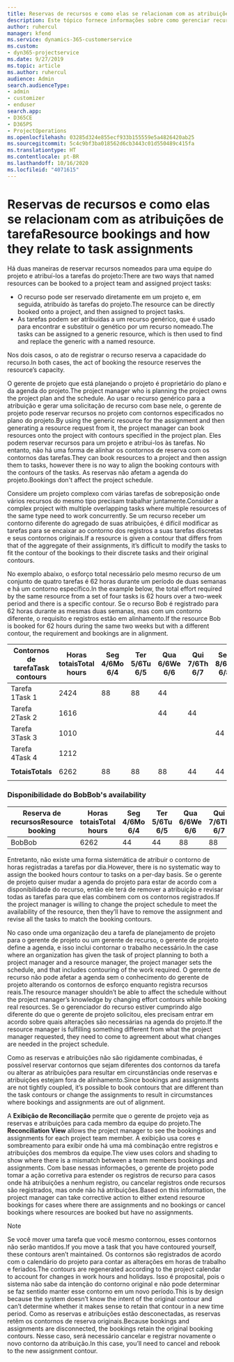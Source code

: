 ```yaml
---
title: Reservas de recursos e como elas se relacionam com as atribuições de tarefa
description: Este tópico fornece informações sobre como gerenciar recursos nomeados, reservas de recurso e atribuições de tarefa, e como se relacionam entre si.
author: ruhercul
manager: kfend
ms.service: dynamics-365-customerservice
ms.custom:
- dyn365-projectservice
ms.date: 9/27/2019
ms.topic: article
ms.author: ruhercul
audience: Admin
search.audienceType:
- admin
- customizer
- enduser
search.app:
- D365CE
- D365PS
- ProjectOperations
ms.openlocfilehash: 03285d324e855ecf933b155559e5a4826420ab25
ms.sourcegitcommit: 5c4c9bf3ba018562d6cb3443c01d550489c415fa
ms.translationtype: HT
ms.contentlocale: pt-BR
ms.lasthandoff: 10/16/2020
ms.locfileid: "4071615"
---
```

# <a name="resource-bookings-and-how-they-relate-to-task-assignments"></a><span data-ttu-id="3d356-103">Reservas de recursos e como elas se relacionam com as atribuições de tarefa</span><span class="sxs-lookup"><span data-stu-id="3d356-103">Resource bookings and how they relate to task assignments</span></span>


<span data-ttu-id="3d356-104">Há duas maneiras de reservar recursos nomeados para uma equipe do projeto e atribuí-los a tarefas do projeto:</span><span class="sxs-lookup"><span data-stu-id="3d356-104">There are two ways that named resources can be booked to a project team and assigned project tasks:</span></span>

- <span data-ttu-id="3d356-105">O recurso pode ser reservado diretamente em um projeto e, em seguida, atribuído às tarefas do projeto.</span><span class="sxs-lookup"><span data-stu-id="3d356-105">The resource can be directly booked onto a project, and then assigned to project tasks.</span></span>
- <span data-ttu-id="3d356-106">As tarefas podem ser atribuídas a um recurso genérico, que é usado para encontrar e substituir o genético por um recurso nomeado.</span><span class="sxs-lookup"><span data-stu-id="3d356-106">The tasks can be assigned to a generic resource, which is then used to find and replace the generic with a named resource.</span></span> 

<span data-ttu-id="3d356-107">Nos dois casos, o ato de registrar o recurso reserva a capacidade do recurso.</span><span class="sxs-lookup"><span data-stu-id="3d356-107">In both cases, the act of booking the resource reserves the resource’s capacity.</span></span>

<span data-ttu-id="3d356-108">O gerente de projeto que está planejando o projeto é proprietário do plano e da agenda do projeto.</span><span class="sxs-lookup"><span data-stu-id="3d356-108">The project manager who is planning the project owns the project plan and the schedule.</span></span> <span data-ttu-id="3d356-109">Ao usar o recurso genérico para a atribuição e gerar uma solicitação de recurso com base nele, o gerente de projeto pode reservar recursos no projeto com contornos especificados no plano do projeto.</span><span class="sxs-lookup"><span data-stu-id="3d356-109">By using the generic resource for the assignment and then generating a resource request from it, the project manager can book resources onto the project with contours specified in the project plan.</span></span> <span data-ttu-id="3d356-110">Eles podem reservar recursos para um projeto e atribui-los às tarefas. No entanto, não há uma forma de alinhar os contornos de reserva com os contornos das tarefas.</span><span class="sxs-lookup"><span data-stu-id="3d356-110">They can book resources to a project and then assign them to tasks, however there is no way to align the booking contours with the contours of the tasks.</span></span> <span data-ttu-id="3d356-111">As reservas não afetam a agenda do projeto.</span><span class="sxs-lookup"><span data-stu-id="3d356-111">Bookings don't affect the project schedule.</span></span>

<span data-ttu-id="3d356-112">Considere um projeto complexo com várias tarefas de sobreposição onde vários recursos do mesmo tipo precisam trabalhar juntamente.</span><span class="sxs-lookup"><span data-stu-id="3d356-112">Consider a complex project with multiple overlapping tasks where multiple resources of the same type need to work concurrently.</span></span> <span data-ttu-id="3d356-113">Se um recurso receber um contorno diferente do agregado de suas atribuições, é difícil modificar as tarefas para se encaixar ao contorno dos registros a suas tarefas discretas e seus contornos originais.</span><span class="sxs-lookup"><span data-stu-id="3d356-113">If a resource is given a contour that differs from that of the aggregate of their assignments, it’s difficult to modify the tasks to fit the contour of the bookings to their discrete tasks and their original contours.</span></span>

<span data-ttu-id="3d356-114">No exemplo abaixo, o esforço total necessário pelo mesmo recurso de um conjunto de quatro tarefas é 62 horas durante um período de duas semanas e há um contorno específico.</span><span class="sxs-lookup"><span data-stu-id="3d356-114">In the example below, the total effort required by the same resource from a set of four tasks is 62 hours over a two-week period and there is a specific contour.</span></span> <span data-ttu-id="3d356-115">Se o recurso Bob é registrado para 62 horas durante as mesmas duas semanas, mas com um contorno diferente, o requisito e registros estão em alinhamento.</span><span class="sxs-lookup"><span data-stu-id="3d356-115">If the resource Bob is booked for 62 hours during the same two weeks but with a different contour, the requirement and bookings are in alignment.</span></span>

| <span data-ttu-id="3d356-116">**Contornos de tarefa**</span><span class="sxs-lookup"><span data-stu-id="3d356-116">**Task contours**</span></span>    | <span data-ttu-id="3d356-117">**Horas totais**</span><span class="sxs-lookup"><span data-stu-id="3d356-117">**Total hours**</span></span> | <span data-ttu-id="3d356-118">Seg 4/6</span><span class="sxs-lookup"><span data-stu-id="3d356-118">Mo 6/4</span></span> | <span data-ttu-id="3d356-119">Ter 5/6</span><span class="sxs-lookup"><span data-stu-id="3d356-119">Tu 6/5</span></span> | <span data-ttu-id="3d356-120">Qua 6/6</span><span class="sxs-lookup"><span data-stu-id="3d356-120">We 6/6</span></span> | <span data-ttu-id="3d356-121">Qui 7/6</span><span class="sxs-lookup"><span data-stu-id="3d356-121">Th 6/7</span></span> | <span data-ttu-id="3d356-122">Sex 8/6</span><span class="sxs-lookup"><span data-stu-id="3d356-122">Fr 6/8</span></span> | <span data-ttu-id="3d356-123">Sáb 9/6</span><span class="sxs-lookup"><span data-stu-id="3d356-123">Sa 6/9</span></span> | <span data-ttu-id="3d356-124">Dom 10/6</span><span class="sxs-lookup"><span data-stu-id="3d356-124">Su 6/10</span></span> | <span data-ttu-id="3d356-125">Seg 11/6</span><span class="sxs-lookup"><span data-stu-id="3d356-125">Mo 6/11</span></span> | <span data-ttu-id="3d356-126">Ter 12/6</span><span class="sxs-lookup"><span data-stu-id="3d356-126">Tu 6/12</span></span> | <span data-ttu-id="3d356-127">Qua 13/6</span><span class="sxs-lookup"><span data-stu-id="3d356-127">We 6/13</span></span> | <span data-ttu-id="3d356-128">Qui 14/6</span><span class="sxs-lookup"><span data-stu-id="3d356-128">Th 6/14</span></span> | <span data-ttu-id="3d356-129">Sex 15/6</span><span class="sxs-lookup"><span data-stu-id="3d356-129">Fr 6/15</span></span> |
|----------------------|-----------------|--------|--------|--------|--------|--------|--------|---------|---------|---------|---------|---------|---------|
| <span data-ttu-id="3d356-130">Tarefa 1</span><span class="sxs-lookup"><span data-stu-id="3d356-130">Task 1</span></span>               | <span data-ttu-id="3d356-131">24</span><span class="sxs-lookup"><span data-stu-id="3d356-131">24</span></span>              | <span data-ttu-id="3d356-132">8</span><span class="sxs-lookup"><span data-stu-id="3d356-132">8</span></span>      | <span data-ttu-id="3d356-133">8</span><span class="sxs-lookup"><span data-stu-id="3d356-133">8</span></span>      | <span data-ttu-id="3d356-134">4</span><span class="sxs-lookup"><span data-stu-id="3d356-134">4</span></span>      |        |        |        |         |         |         | <span data-ttu-id="3d356-135">4</span><span class="sxs-lookup"><span data-stu-id="3d356-135">4</span></span>       |         |         |
| <span data-ttu-id="3d356-136">Tarefa 2</span><span class="sxs-lookup"><span data-stu-id="3d356-136">Task 2</span></span>               | <span data-ttu-id="3d356-137">16</span><span class="sxs-lookup"><span data-stu-id="3d356-137">16</span></span>              |        |        | <span data-ttu-id="3d356-138">4</span><span class="sxs-lookup"><span data-stu-id="3d356-138">4</span></span>      | <span data-ttu-id="3d356-139">4</span><span class="sxs-lookup"><span data-stu-id="3d356-139">4</span></span>      |        |        |         | <span data-ttu-id="3d356-140">8</span><span class="sxs-lookup"><span data-stu-id="3d356-140">8</span></span>       |         |         |         |         |
| <span data-ttu-id="3d356-141">Tarefa 3</span><span class="sxs-lookup"><span data-stu-id="3d356-141">Task 3</span></span>               | <span data-ttu-id="3d356-142">10</span><span class="sxs-lookup"><span data-stu-id="3d356-142">10</span></span>              |        |        |        |        | <span data-ttu-id="3d356-143">4</span><span class="sxs-lookup"><span data-stu-id="3d356-143">4</span></span>      |        |         |         | <span data-ttu-id="3d356-144">4</span><span class="sxs-lookup"><span data-stu-id="3d356-144">4</span></span>       |         | <span data-ttu-id="3d356-145">2</span><span class="sxs-lookup"><span data-stu-id="3d356-145">2</span></span>       |         |
| <span data-ttu-id="3d356-146">Tarefa 4</span><span class="sxs-lookup"><span data-stu-id="3d356-146">Task 4</span></span>               | <span data-ttu-id="3d356-147">12</span><span class="sxs-lookup"><span data-stu-id="3d356-147">12</span></span>              |        |        |        |        |        |        |         |         |         | <span data-ttu-id="3d356-148">4</span><span class="sxs-lookup"><span data-stu-id="3d356-148">4</span></span>       |         | <span data-ttu-id="3d356-149">8</span><span class="sxs-lookup"><span data-stu-id="3d356-149">8</span></span>       |
|                      |                 |        |        |        |        |        |        |         |         |         |         |         |         |
| <span data-ttu-id="3d356-150">**Totais**</span><span class="sxs-lookup"><span data-stu-id="3d356-150">**Totals**</span></span>           | <span data-ttu-id="3d356-151">62</span><span class="sxs-lookup"><span data-stu-id="3d356-151">62</span></span>              | <span data-ttu-id="3d356-152">8</span><span class="sxs-lookup"><span data-stu-id="3d356-152">8</span></span>      | <span data-ttu-id="3d356-153">8</span><span class="sxs-lookup"><span data-stu-id="3d356-153">8</span></span>      | <span data-ttu-id="3d356-154">8</span><span class="sxs-lookup"><span data-stu-id="3d356-154">8</span></span>      | <span data-ttu-id="3d356-155">4</span><span class="sxs-lookup"><span data-stu-id="3d356-155">4</span></span>      | <span data-ttu-id="3d356-156">4</span><span class="sxs-lookup"><span data-stu-id="3d356-156">4</span></span>      |        |         | <span data-ttu-id="3d356-157">8</span><span class="sxs-lookup"><span data-stu-id="3d356-157">8</span></span>       | <span data-ttu-id="3d356-158">4</span><span class="sxs-lookup"><span data-stu-id="3d356-158">4</span></span>       | <span data-ttu-id="3d356-159">8</span><span class="sxs-lookup"><span data-stu-id="3d356-159">8</span></span>       | <span data-ttu-id="3d356-160">2</span><span class="sxs-lookup"><span data-stu-id="3d356-160">2</span></span>       | <span data-ttu-id="3d356-161">8</span><span class="sxs-lookup"><span data-stu-id="3d356-161">8</span></span>       |
|                      |                 |        |        |        |        |        |        |         |         |         |         |

### <a name="bobs-availability"></a><span data-ttu-id="3d356-162">Disponibilidade do Bob</span><span class="sxs-lookup"><span data-stu-id="3d356-162">Bob's availability</span></span>
| <span data-ttu-id="3d356-163">**Reserva de recursos**</span><span class="sxs-lookup"><span data-stu-id="3d356-163">**Resource   booking**</span></span> | <span data-ttu-id="3d356-164">**Horas totais**</span><span class="sxs-lookup"><span data-stu-id="3d356-164">**Total hours**</span></span> | <span data-ttu-id="3d356-165">Seg 4/6</span><span class="sxs-lookup"><span data-stu-id="3d356-165">Mo 6/4</span></span> | <span data-ttu-id="3d356-166">Ter 5/6</span><span class="sxs-lookup"><span data-stu-id="3d356-166">Tu 6/5</span></span> | <span data-ttu-id="3d356-167">Qua 6/6</span><span class="sxs-lookup"><span data-stu-id="3d356-167">We 6/6</span></span> | <span data-ttu-id="3d356-168">Qui 7/6</span><span class="sxs-lookup"><span data-stu-id="3d356-168">Th 6/7</span></span> | <span data-ttu-id="3d356-169">Sex 8/6</span><span class="sxs-lookup"><span data-stu-id="3d356-169">Fr 6/8</span></span> | <span data-ttu-id="3d356-170">Sáb 9/6</span><span class="sxs-lookup"><span data-stu-id="3d356-170">Sa 6/9</span></span> | <span data-ttu-id="3d356-171">Dom 10/6</span><span class="sxs-lookup"><span data-stu-id="3d356-171">Su 6/10</span></span> | <span data-ttu-id="3d356-172">Seg 11/6</span><span class="sxs-lookup"><span data-stu-id="3d356-172">Mo 6/11</span></span> | <span data-ttu-id="3d356-173">Ter 12/6</span><span class="sxs-lookup"><span data-stu-id="3d356-173">Tu 6/12</span></span> | <span data-ttu-id="3d356-174">Qua 13/6</span><span class="sxs-lookup"><span data-stu-id="3d356-174">We 6/13</span></span> | <span data-ttu-id="3d356-175">Qui 14/6</span><span class="sxs-lookup"><span data-stu-id="3d356-175">Th 6/14</span></span> | <span data-ttu-id="3d356-176">Sex 15/6</span><span class="sxs-lookup"><span data-stu-id="3d356-176">Fr 6/15</span></span> |
|------------------------|-----------------|--------|--------|--------|--------|--------|--------|---------|---------|---------|---------|---------|---------|
| <span data-ttu-id="3d356-177">Bob</span><span class="sxs-lookup"><span data-stu-id="3d356-177">Bob</span></span>                    | <span data-ttu-id="3d356-178">62</span><span class="sxs-lookup"><span data-stu-id="3d356-178">62</span></span>              | <span data-ttu-id="3d356-179">4</span><span class="sxs-lookup"><span data-stu-id="3d356-179">4</span></span>      | <span data-ttu-id="3d356-180">4</span><span class="sxs-lookup"><span data-stu-id="3d356-180">4</span></span>      | <span data-ttu-id="3d356-181">8</span><span class="sxs-lookup"><span data-stu-id="3d356-181">8</span></span>      | <span data-ttu-id="3d356-182">8</span><span class="sxs-lookup"><span data-stu-id="3d356-182">8</span></span>      | <span data-ttu-id="3d356-183">8</span><span class="sxs-lookup"><span data-stu-id="3d356-183">8</span></span>      |        |         | <span data-ttu-id="3d356-184">4</span><span class="sxs-lookup"><span data-stu-id="3d356-184">4</span></span>       | <span data-ttu-id="3d356-185">4</span><span class="sxs-lookup"><span data-stu-id="3d356-185">4</span></span>       | <span data-ttu-id="3d356-186">8</span><span class="sxs-lookup"><span data-stu-id="3d356-186">8</span></span>       | <span data-ttu-id="3d356-187">8</span><span class="sxs-lookup"><span data-stu-id="3d356-187">8</span></span>       | <span data-ttu-id="3d356-188">6</span><span class="sxs-lookup"><span data-stu-id="3d356-188">6</span></span>       |

<span data-ttu-id="3d356-189">Entretanto, não existe uma forma sistemática de atribuir o contorno de horas registradas a tarefas por dia.</span><span class="sxs-lookup"><span data-stu-id="3d356-189">However, there is no systematic way to assign the booked hours contour to tasks on a per-day basis.</span></span> <span data-ttu-id="3d356-190">Se o gerente de projeto quiser mudar a agenda do projeto para estar de acordo com a disponibilidade do recurso, então ele terá de remover a atribuição e revisar todas as tarefas para que elas combinem com os contornos registrados.</span><span class="sxs-lookup"><span data-stu-id="3d356-190">If the project manager is willing to change the project schedule to meet the availability of the resource, then they’ll have to remove the assignment and revise all the tasks to match the booking contours.</span></span>

<span data-ttu-id="3d356-191">No caso onde uma organização deu a tarefa de planejamento de projeto para o gerente de projeto ou um gerente de recurso, o gerente de projeto define a agenda, e isso inclui contornar o trabalho necessário.</span><span class="sxs-lookup"><span data-stu-id="3d356-191">In the case where an organization has given the task of project planning to both a project manager and a resource manager, the project manager sets the schedule, and that includes contouring of the work required.</span></span> <span data-ttu-id="3d356-192">O gerente de recurso não pode afetar a agenda sem o conhecimento do gerente de projeto alterando os contornos de esforço enquanto registra recursos reais.</span><span class="sxs-lookup"><span data-stu-id="3d356-192">The resource manager shouldn’t be able to affect the schedule without the project manager’s knowledge by changing effort contours while booking real resources.</span></span> <span data-ttu-id="3d356-193">Se o gerenciador do recurso estiver cumprindo algo diferente do que o gerente de projeto solicitou, eles precisam entrar em acordo sobre quais alterações são necessárias na agenda do projeto.</span><span class="sxs-lookup"><span data-stu-id="3d356-193">If the resource manager is fulfilling something different from what the project manager requested, they need to come to agreement about what changes are needed in the project schedule.</span></span>

<span data-ttu-id="3d356-194">Como as reservas e atribuições não são rigidamente combinadas, é possível reservar contornos que sejam diferentes dos contornos da tarefa ou alterar as atribuições para resultar em circunstâncias onde reservas e atribuições estejam fora de alinhamento.</span><span class="sxs-lookup"><span data-stu-id="3d356-194">Since bookings and assignments are not tightly coupled, it’s possible to book contours that are different than the task contours or change the assignments to result in circumstances where bookings and assignments are out of alignment.</span></span>

<span data-ttu-id="3d356-195">A **Exibição de Reconciliação** permite que o gerente de projeto veja as reservas e atribuições para cada membro da equipe do projeto.</span><span class="sxs-lookup"><span data-stu-id="3d356-195">The **Reconciliation View** allows the project manager to see the bookings and assignments for each project team member.</span></span> <span data-ttu-id="3d356-196">A exibição usa cores e sombreamento para exibir onde há uma má combinação entre registros e atribuições dos membros da equipe.</span><span class="sxs-lookup"><span data-stu-id="3d356-196">The view uses colors and shading to show where there is a mismatch between a team members bookings and assignments.</span></span> <span data-ttu-id="3d356-197">Com base nessas informações, o gerente de projeto pode tomar a ação corretiva para estender os registros de recurso para casos onde há atribuições a nenhum registro, ou cancelar registros onde recursos são registrados, mas onde não há atribuições.</span><span class="sxs-lookup"><span data-stu-id="3d356-197">Based on this information, the project manager can take corrective action to either extend resource bookings for cases where there are assignments and no bookings or cancel bookings where resources are booked but have no assignments.</span></span>

> [!NOTE]
> <span data-ttu-id="3d356-198">Se você mover uma tarefa que você mesmo contornou, esses contornos não serão mantidos.</span><span class="sxs-lookup"><span data-stu-id="3d356-198">If you move a task that you have contoured yourself, these contours aren’t maintained.</span></span> <span data-ttu-id="3d356-199">Os contornos são registrados de acordo com o calendário do projeto para contar as alterações em horas de trabalho e feriados.</span><span class="sxs-lookup"><span data-stu-id="3d356-199">The contours are regenerated according to the project calendar to account for changes in work hours and holidays.</span></span> <span data-ttu-id="3d356-200">Isso é proposital, pois o sistema não sabe da intenção do contorno original e não pode determinar se faz sentido manter esse contorno em um novo período.</span><span class="sxs-lookup"><span data-stu-id="3d356-200">This is by design because the system doesn’t know the intent of the original contour and can’t determine whether it makes sense to retain that contour in a new time period.</span></span> <span data-ttu-id="3d356-201">Como as reservas e atribuições estão desconectadas, as reservas retêm os contornos de reserva originais.</span><span class="sxs-lookup"><span data-stu-id="3d356-201">Because bookings and assignments are disconnected, the bookings retain the original booking contours.</span></span> <span data-ttu-id="3d356-202">Nesse caso, será necessário cancelar e registrar novamente o novo contorno da atribuição.</span><span class="sxs-lookup"><span data-stu-id="3d356-202">In this case, you’ll need to cancel and rebook to the new assignment contour.</span></span>

